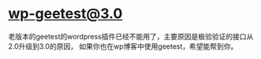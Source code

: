 # wp-geetest@3.0

老版本的geetest的wordpress插件已经不能用了，主要原因是极验验证的接口从2.0升级到3.0的原因，
如果你也在wp博客中使用geetest，希望能帮到你。

